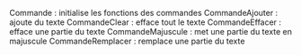 Commande : initialise les fonctions des commandes
CommandeAjouter : ajoute du texte
CommandeClear : efface tout le texte
CommandeEffacer : efface une partie du texte
CommandeMajuscule : met une partie du texte en majuscule
CommandeRemplacer : remplace une partie du texte
